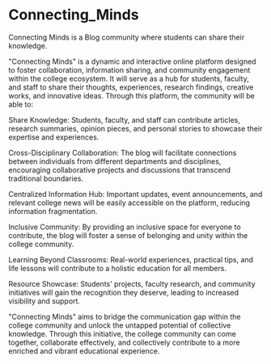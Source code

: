# Connecting_Minds
Connecting Minds is a Blog community where students can share their knowledge.

"Connecting Minds"  is a dynamic and interactive online platform designed to foster collaboration, information sharing, and community engagement within the college ecosystem. It will serve as a hub for students, faculty, and staff to share their thoughts, experiences, research findings, creative works, and innovative ideas. Through this platform, the community will be able to:

Share Knowledge: Students, faculty, and staff can contribute articles, research summaries, opinion pieces, and personal stories to showcase their expertise and experiences.

Cross-Disciplinary Collaboration: The blog will facilitate connections between individuals from different departments and disciplines, encouraging collaborative projects and discussions that transcend traditional boundaries.

Centralized Information Hub: Important updates, event announcements, and relevant college news will be easily accessible on the platform, reducing information fragmentation.

Inclusive Community: By providing an inclusive space for everyone to contribute, the blog will foster a sense of belonging and unity within the college community.

Learning Beyond Classrooms: Real-world experiences, practical tips, and life lessons will contribute to a holistic education for all members.

Resource Showcase: Students' projects, faculty research, and community initiatives will gain the recognition they deserve, leading to increased visibility and support.

"Connecting Minds" aims to bridge the communication gap within the college community and unlock the untapped potential of collective knowledge. Through this initiative, the college community can come together, collaborate effectively, and collectively contribute to a more enriched and vibrant educational experience.
